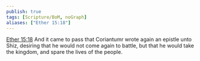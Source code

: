 ```yaml
---
publish: true
tags: [Scripture/BoM, noGraph]
aliases: ["Ether 15:18"]
---
```

[Ether 15:18](https://churchofjesuschrist.org/study/scriptures/bofm/ether/15?lang=eng&id=p18#p18) And it came to pass that Coriantumr wrote again an epistle unto Shiz, desiring that he would not come again to battle, but that he would take the kingdom, and spare the lives of the people.
